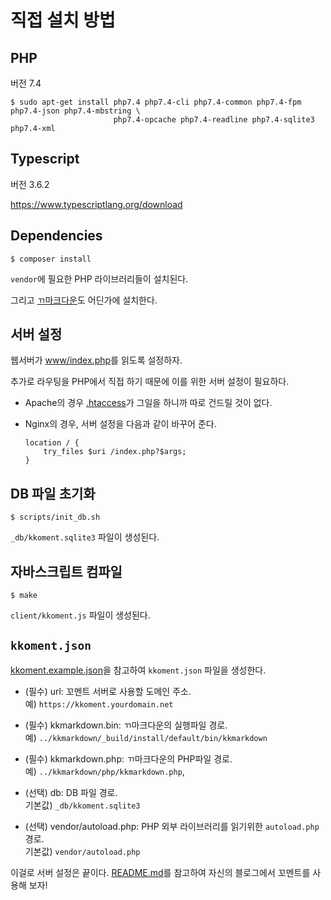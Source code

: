 직접 설치 방법
===

## PHP

버전 7.4

```
$ sudo apt-get install php7.4 php7.4-cli php7.4-common php7.4-fpm php7.4-json php7.4-mbstring \
                       php7.4-opcache php7.4-readline php7.4-sqlite3 php7.4-xml
```

## Typescript

버전 3.6.2

https://www.typescriptlang.org/download

## Dependencies

```
$ composer install
```

`vendor`에 필요한 PHP 라이브러리들이 설치된다.

그리고 [ㄲ마크다운](https://github.com/kkeundotnet/kkmarkdown)도 어딘가에 설치한다.

## 서버 설정

웹서버가 [www/index.php](www/index.php)를 읽도록 설정하자.

추가로 라우팅을 PHP에서 직접 하기 때문에 이를 위한 서버 설정이 필요하다.

*   Apache의 경우 [.htaccess](www/.htaccess)가 그일을 하니까 따로 건드릴 것이 없다.

*   Nginx의 경우, 서버 설정을 다음과 같이 바꾸어 준다.

    ```
    location / {
        try_files $uri /index.php?$args;
    }
    ```

## DB 파일 초기화

```
$ scripts/init_db.sh
```

`_db/kkoment.sqlite3` 파일이 생성된다.

## 자바스크립트 컴파일

```
$ make
```

`client/kkoment.js` 파일이 생성된다.

## `kkoment.json`

[kkoment.example.json](kkoment.example.json)을 참고하여 `kkoment.json` 파일을 생성한다.

*   (필수) url: 꼬멘트 서버로 사용할 도메인 주소.  
    예) `https://kkoment.yourdomain.net`

*   (필수) kkmarkdown.bin: ㄲ마크다운의 실행파일 경로.  
    예) `../kkmarkdown/_build/install/default/bin/kkmarkdown`

*   (필수) kkmarkdown.php: ㄲ마크다운의 PHP파일 경로.  
    예) `../kkmarkdown/php/kkmarkdown.php`,

*   (선택) db: DB 파일 경로.  
    기본값) `_db/kkoment.sqlite3`

*   (선택) vendor/autoload.php: PHP 외부 라이브러리를 읽기위한 `autoload.php` 경로.  
    기본값) `vendor/autoload.php`

이걸로 서버 설정은 끝이다.  [README.md](README.md)를 참고하여 자신의 블로그에서 꼬멘트를 사용해 보자!
